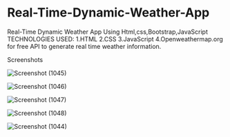 # Real-Time-Dynamic-Weather-App
Real-Time Dynamic Weather App Using Html,css,Bootstrap,JavaScript  
TECHNOLOGIES USED:
1.HTML
2.CSS
3.JavaScript
4.Openweathermap.org for free API to generate real time weather information.

Screenshots 

![Screenshot (1045)](https://github.com/vickyparker50/Real-Time-Dynamic-Weather-App/assets/120999307/6463aad6-5558-4fc9-9f95-e3b9170ea4b5)

![Screenshot (1046)](https://github.com/vickyparker50/Real-Time-Dynamic-Weather-App/assets/120999307/9d863516-b7c5-400c-85d6-3e5488b815aa)

![Screenshot (1047)](https://github.com/vickyparker50/Real-Time-Dynamic-Weather-App/assets/120999307/180daea2-968e-42dd-8876-8367cb2c1294)

![Screenshot (1048)](https://github.com/vickyparker50/Real-Time-Dynamic-Weather-App/assets/120999307/7eebe14b-29ce-4a2b-aed9-6c130e2c5318)

![Screenshot (1044)](https://github.com/vickyparker50/Real-Time-Dynamic-Weather-App/assets/120999307/d60fb86d-52f4-4c5b-83b4-58d510a9b848)
